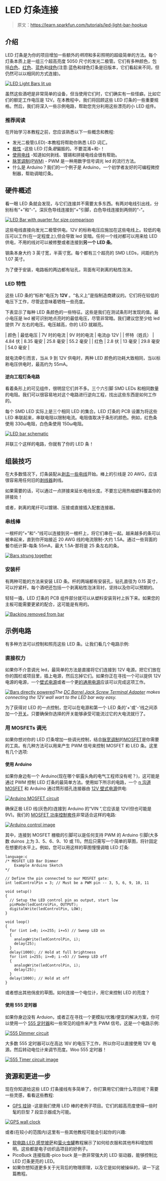# LED 灯条连接

> 原文：<https://learn.sparkfun.com/tutorials/led-light-bar-hookup>

## 介绍

LED 灯条是为你的项目增加一些额外的*明亮*和多彩照明的超级简单的方法。每个灯条本质上是一组三个超高亮度 5050 尺寸的发光二极管。它们有多种颜色，包括[白色](https://www.sparkfun.com/products/12014)、[红色](https://www.sparkfun.com/products/12015)、[蓝色](https://www.sparkfun.com/products/678)和[绿色](https://www.sparkfun.com/products/679)(注意:蓝色和绿色灯条是旧版本，它们看起来不同，但仍然可以以相同的方式连接)。

[![LED Light Bars lit up](img/fbf80ce15ed9495f12293a24669fbe42.png)](https://cdn.sparkfun.com/assets/2/7/4/d/9/524476b7757b7fd53d8b4567.png)

虽然这些酒吧是非常简单的设备，但当使用它们时，它们确实有一些怪癖。比如它们的额定工作电压是 12V。在本教程中，我们将回顾这些 LED 灯条的一些重要规格。然后，我们将深入一些示例电路，帮助您充分利用这些漂亮的小 LED 组件。

### 推荐阅读

在开始学习本教程之前，您应该熟悉以下一些概念和教程:

*   发光二极管(LED)-本教程将帮助你熟悉 LED 词汇。
*   [极性](https://learn.sparkfun.com/tutorials/polarity) -这些 LED 灯条*是*偏振的。不要混淆+和-！
*   [使用电线](https://learn.sparkfun.com/tutorials/working-with-wire) -知道如何剥线、镀锡和拼接电线会很有帮助。
*   [脉宽调制(PWM)](https://learn.sparkfun.com/tutorials/pulse-width-modulation) - PWM 是一种用数字信号调光 led 的流行方法。
*   什么是 Arduino？我们的一个例子是 Arduino，一个初学者友好的可编程微控制器，帮助调暗灯条。

## 硬件概述

看一眼 LED 条就会发现，与它们连接并不需要太多东西。有两对电线引出线，分别标有“+”和“-”。深灰色导线连接到“+”引脚，白色导线连接到两侧的“-”。

[![LED Bar with quarter for size comparison](img/e25562331d2a9f0f31b565c9a8a30389.png)](https://cdn.sparkfun.com/assets/5/9/4/1/1/52430b2d757b7f65438b4569.png)

这些电线直接向发光二极管供电。12V 的标称电压应施加在这些电线上。较低的电压可以工作(在一定程度上),但会导致 led 变暗。任何一个线对都可以用来给 LED 供电，不用的线对可以被修整或者连接到**另一个 LED 条**。

钢条本身大约 3 英寸宽，半英寸宽。每个都有三个超亮的 SMD LEDs，间距约为 1.07 英寸。

为了便于安装，电路板的两边都有钻孔，背面有可剥离的粘性泡沫。

### LED 特性

这些 LED 条的“标称”电压为 **12V** 。“名义上”是指制造商建议的。它们将在较低的电压下工作，尽管这意味着牺牲一些亮度。

下表显示了每种 LED 条颜色的一些特征。这些是我们在测试条形时发现的值。最小电压是 led 被可识别地点亮时的最低电压，尽管非常暗。我们建议您至少给 led 提供 7V 左右的电压。电压越高，你的 LED 就越亮。

| 颜色 | 最低电压 | 7V 时的电流 | 9V 时的电流 | 电流@ 12V |
| 怀特（姓氏） | 4.84 伏 | 8.35 毫安 | 25.8 毫安 | 55.2 毫安 |
| 红色 | 2.8 伏 | 13 毫安 | 29.8 毫安 | 54.0 毫安 |

就电流牵引而言，当从 9 到 12V 供电时，两种 LED 颜色的功耗大致相同，当以标称电压供电时，最高约为 55mA。

#### 逆向工程灯条电路

看着条形上的可见组件，很明显它们并不多。三个六引脚 SMD LEDs 和相同数量的电阻。我们可以很容易地对这个电路进行逆向工程，找出这些东西是如何工作的。

每个 SMD LED 实际上是三个相同 LED 的集合。LED 灯条的 PCB 设置为将这些 LED 串联起来，串联电阻以限制电流。电阻值取决于条形的颜色。例如，红色条使用 330ω电阻，白色条使用 150ω电阻。

[![LED bar schematic](img/fa2a3bbddc3ef6f9d8552324a2ed5f83.png)](https://cdn.sparkfun.com/assets/9/6/e/7/0/52430b2d757b7f0a438b456d.png)

并联三个这样的电路，你就有了你的 LED 条！

## 组装技巧

在大多数情况下，灯条装配从[剥去一些电线](https://learn.sparkfun.com/tutorials/working-with-wire/how-to-strip-a-wire)开始。棒上的引线是 20 AWG，应该很容易用任何旧的[剥线器](https://www.sparkfun.com/products/8696)剥线。

如果需要的话，可以通过一点拼接来延长电线长度。不要忘记用热缩塑料覆盖你的拼接处！

或者，剥离的尾纤可以镀锡、压接或直接插入配套连接器。

### 串线棒

一根杆的“+”和“-”线可以连接到另一根杆上，将它们串在一起。越来越多的条可以被串起来，直到你开始接近 20 AWG 线的电流限制-大约 1.5A。通过一些背面的餐巾纸计算-每条 55mA，最大 1.5A-那将是 25 条左右的条。

[![Bars strung together](img/97687806f6765e9fce35fbc9fd086226.png)](https://cdn.sparkfun.com/assets/0/b/6/b/2/524476f5757b7f0f3b8b456c.png)

### 安装杆

有两种可能的方法来安装 LED 条。杆的两端都有安装孔，钻孔直径为 0.15 英寸，可以拧紧杆。每个酒吧还包括一个剥离粘性泡沫背衬，坚持以及你可以预期的。

轻轻一撬，LED 灯条的 PCB 组件部分就可以从塑料安装背衬上拆下来。如果您的主板可能需要更紧的配合，这可能是有用的。

[![Backing removed from bar](img/256d493413059a389fd93d7f78a9498d.png)](https://cdn.sparkfun.com/assets/f/a/5/3/c/52447722757b7f983e8b456a.png)

## 示例电路

有多种方法可以控制和照亮这些 LED 条。让我们看几个电路示例:

### 直接权力

如果你不介意调光 led，最简单的方法是直接将它们连接到 12V 电源。把它们放在你的围栏或项目里，插上电源，然后忘掉它们。如果你正在寻找一个可以提供 12V 电源的电源，一个[壁式电源](https://www.sparkfun.com/products/9442)或者一个更[的通用电源](https://www.sparkfun.com/products/11296)应该可以完成这项工作。

[![Bars directly powered](img/57a8d4659a3065fa6cf29f58f3a9f03b.png)](https://cdn.sparkfun.com/assets/c/6/b/5/9/52447759757b7f553d8b4567.png)*The [DC Barrel Jack Screw Terminal Adapter](https://www.sparkfun.com/products/10288) makes connecting the 12V wall wart to the LED bar way easy.*

为了获得对 LED 的一点控制，您可以在电源和第一个 LED 条的'+'或'-'线之间添加一个[开关](https://learn.sparkfun.com/tutorials/button-and-switch-basics)。只要确保你选择的开关能够承受可能流过它的大电流就行了。

### 用 MOSFETs 调光

如果你想对你的 LED 灯条增加一些调光控制，结合[脉宽调制](https://learn.sparkfun.com/tutorials/pulse-width-modulation)的[MOSFET](https://www.sparkfun.com/products/10213)是你需要的工具。有几种方法可以用来产生 PWM 信号来控制 MOSFET 和 LED 条。这里有几个选项:

#### 使用 Arduino

如果你身边有一个 Arduino(现在哪个崭露头角的电气工程师没有呢？)，这可能是通过 PWM 控制 LED 灯条的最简单方法。使用如下所示的电路，一个 [n 沟道 MOSFET](https://www.sparkfun.com/products/10256) 和 Arduino 通过筒形插孔连接器由 [12V 壁式电源](https://www.sparkfun.com/products/9442)供电:

[![Arduino MOSFET circuit](img/f1c03c478546bfb9aed622089d19a925.png)](https://cdn.sparkfun.com/assets/a/f/5/0/9/52433cdc757b7f6c7a8b456a.png)

确保正极 LED 线(灰色的)连接到 Arduino 的“VIN ”,它应该是 12V(但也可能是 9V)。我们的 [MOSFET 功率控制套件](https://www.sparkfun.com/products/10256)非常适合这样的电路:

[![Arduino control image](img/10b04394a4c75932d1065af7fff827b7.png)](https://cdn.sparkfun.com/assets/1/7/e/2/3/524477d3757b7f182a8b4567.png)

其中，连接到 MOSFET 栅极的引脚可以是任何支持 PWM 的 Arduino 引脚(大多数 duinos 上为 3、5、6、9、10 或 11)。然后只需写一个简单的草图，将针固定在想要的水平上。例如，您可以用这样的草图慢慢调暗 LED 灯条:

```
language:c
/* MOSFET LED Bar Dimmer
    Example Arduino Sketch
*/

// Define the pin connected to our MOSFET gate:
int ledControlPin = 3; // Must be a PWM pin -- 3, 5, 6, 9, 10, 11

void setup()
{
  // Setup the LED control pin as output, start low
  pinMode(ledControlPin, OUTPUT);
  digitalWrite(ledControlPin, LOW);
}

void loop()
{
  for (int i=0; i<=255; i+=5) // Sweep LED on 
  {
    analogWrite(ledControlPin, i);
    delay(25);
  }
  delay(1000); // Hold at full brightness
  for (int i=255; i>=0; i-=5) // Sweep LED off
  {
    analogWrite(ledControlPin, i);
    delay(25);
  }
  delay(1000); // Hold at off
} 
```

或者想出其他俏皮的草图。如何连接一个电位计，用它来控制 LED 的亮度？

#### 使用 555 定时器

如果你身边没有 Arduion，或者正在寻找一个更模拟/优雅/便宜的解决方案，你可以使用一个 [555 定时器](https://www.sparkfun.com/products/9273)和一些常见的组件来产生 PWM 信号。这是一个电路示例:

[![555 Dimmer circuit](img/be6af1a50b244126daff8142198e3291.png)](https://cdn.sparkfun.com/assets/7/d/0/2/4/52433239757b7fb7798b4567.png)

大多数 555 定时器可以在高达 16V 的电压下工作，所以你可以直接使用 12V 电源。然后转动电位计来调节亮度。Woo 555 定时器！

[![555 Timer circuit image](img/2424305c7b80b1f27bd5b66fd42551f7.png)](https://cdn.sparkfun.com/assets/1/4/5/3/5/524477d3757b7fbb068b4569.png)

## 资源和更进一步

现在你知道给这些 LED 灯条接线有多简单了，你打算用它们做什么项目呢？需要一些灵感，看看这些教程:

*   [GPS 挂钟](https://www.sparkfun.com/tutorials/47) -这是我们使用 LED 棒的老例子项目。它们的超高亮度使得一些时髦的巨型 7 段显示器成为可能。

[![GPS wall clock](img/5e87d58bc8dca07c111e3aba2606e52f.png)](https://cdn.sparkfun.com/assets/8/8/3/9/c/52433e67757b7fe17a8b4569.png)

或者(在较小的范围内)这里有一些其他教程可能会引起你的兴趣:

*   [软电路:LED 感觉披萨](https://learn.sparkfun.com/tutorials/soft-circuits-led-feelings-pizza)和[萤火虫罐](https://learn.sparkfun.com/tutorials/firefly-jar-assembly-guide)教程展示了如何给衣服和其他布料增加照明。这些都是电子纺织品项目的好例子。
*   PicoBuck 连接指南-pico buck 是一款非常强大的 LED 驱动器，能够控制比 LED 灯条更亮的 LED。
*   如果你想知道更多关于光背后的物理原理，以及它是如何被操纵的，读一下这篇教程。